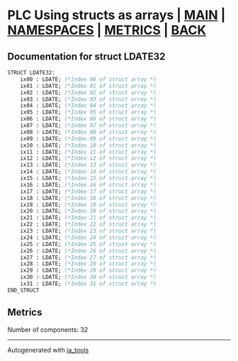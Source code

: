# PLC Using structs as arrays | [MAIN] | [NAMESPACES] | [METRICS] | [BACK]  

## Documentation for struct LDATE32  

```pascal
STRUCT LDATE32:
    ix00 : LDATE; (*Index 00 of struct array *)
    ix01 : LDATE; (*Index 01 of struct array *)
    ix02 : LDATE; (*Index 02 of struct array *)
    ix03 : LDATE; (*Index 03 of struct array *)
    ix04 : LDATE; (*Index 04 of struct array *)
    ix05 : LDATE; (*Index 05 of struct array *)
    ix06 : LDATE; (*Index 06 of struct array *)
    ix07 : LDATE; (*Index 07 of struct array *)
    ix08 : LDATE; (*Index 08 of struct array *)
    ix09 : LDATE; (*Index 09 of struct array *)
    ix10 : LDATE; (*Index 10 of struct array *)
    ix11 : LDATE; (*Index 11 of struct array *)
    ix12 : LDATE; (*Index 12 of struct array *)
    ix13 : LDATE; (*Index 13 of struct array *)
    ix14 : LDATE; (*Index 14 of struct array *)
    ix15 : LDATE; (*Index 15 of struct array *)
    ix16 : LDATE; (*Index 16 of struct array *)
    ix17 : LDATE; (*Index 17 of struct array *)
    ix18 : LDATE; (*Index 18 of struct array *)
    ix19 : LDATE; (*Index 19 of struct array *)
    ix20 : LDATE; (*Index 20 of struct array *)
    ix21 : LDATE; (*Index 21 of struct array *)
    ix22 : LDATE; (*Index 22 of struct array *)
    ix23 : LDATE; (*Index 23 of struct array *)
    ix24 : LDATE; (*Index 24 of struct array *)
    ix25 : LDATE; (*Index 25 of struct array *)
    ix26 : LDATE; (*Index 26 of struct array *)
    ix27 : LDATE; (*Index 27 of struct array *)
    ix28 : LDATE; (*Index 28 of struct array *)
    ix29 : LDATE; (*Index 29 of struct array *)
    ix30 : LDATE; (*Index 30 of struct array *)
    ix31 : LDATE; (*Index 31 of struct array *)
END_STRUCT
```

## Metrics  

Number of components: 32  

---
Autogenerated with [ia_tools](https://github.com/tkucic/ia_tools)  

[MAIN]: ../../../../index_st.md
[NAMESPACES]: ../../nsList_st.md
[METRICS]: ../../../metrics_st.md
[BACK]: ../nsMain_st.md
